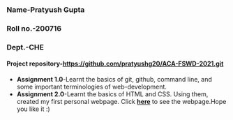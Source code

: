 ### Name-Pratyush Gupta
### Roll no.-200716
### Dept.-CHE

#### Project repository-<https://github.com/pratyushg20/ACA-FSWD-2021.git>

- **Assignment 1.0**-Learnt the basics of git, github, command line, and some important terminologies of web-development.
- **Assignment 2.0**-Learnt the basics of HTML and CSS. Using them, created my first personal webpage. Click **[here](https://pratyushg20.github.io/MyHomepage/)** to see the webpage.Hope you like it :)